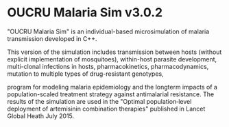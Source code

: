 # OUCRU Malaria Sim v3.0.2

"OUCRU Malaria Sim" is an individual-based microsimulation of malaria transmission developed in C++.

This version of the simulation includes transmission between hosts (without explicit implementation of mosquitoes), within-host parasite development, multi-clonal infections in hosts, pharmacokinetics, pharmacodynamics, mutation to multiple types of drug-resistant genotypes, 


program for modeling malaria epidemiology and the longterm impacts of a population-scaled treatment strategy against antimalarial resistance. The results of the simulation are used in the "Optimal population‐level deployment of artemisinin combination therapies" published in Lancet Global Heath July 2015.
